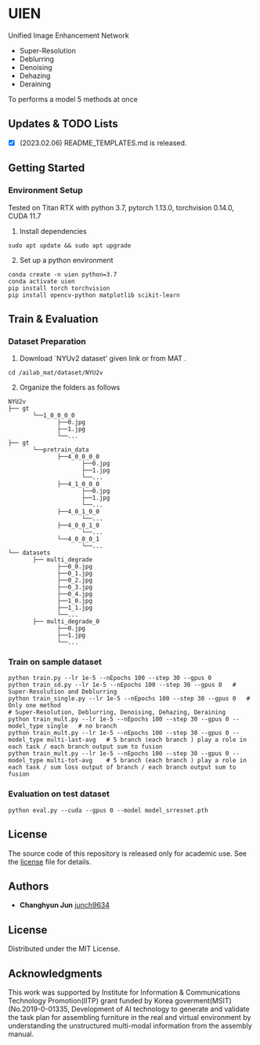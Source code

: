 # UIEN
Unified Image Enhancement Network
- Super-Resolution
- Deblurring
- Denoising
- Dehazing
- Deraining

To performs a model 5 methods at once

## Updates & TODO Lists
- [X] (2023.02.06) README_TEMPLATES.md is released.


## Getting Started

### Environment Setup

Tested on Titan RTX with python 3.7, pytorch 1.13.0, torchvision 0.14.0, CUDA 11.7

1. Install dependencies
```
sudo apt update && sudo apt upgrade
```

2. Set up a python environment
```
conda create -n uien python=3.7
conda activate uien
pip install torch torchvision
pip install opencv-python matplotlib scikit-learn
```

## Train & Evaluation

### Dataset Preparation
1. Download `NYUv2 dataset' given link or from MAT .

```
cd /ailab_mat/dataset/NYU2v
```

2. Organize the folders as follows
```
NYU2v
├── gt
       └──1_0_0_0_0
              ├──0.jpg
              ├──1.jpg
              └──...
├── gt
       └──pretrain_data
              ├──4_0_0_0_0
                     ├──0.jpg
                     ├──1.jpg
                     └──...
              ├──4_1_0_0_0
                     ├──0.jpg
                     ├──1.jpg
                     └──...
              ├──4_0_1_0_0
                     └──...
              ├──4_0_0_1_0
                     └──...
              └──4_0_0_0_1
                     └──...
└── datasets
       ├── multi_degrade
              ├──0_0.jpg
              ├──0_1.jpg
              ├──0_2.jpg
              ├──0_3.jpg
              ├──0_4.jpg     
              ├──1_0.jpg
              ├──1_1.jpg
              └──...
       ├── multi_degrade_0
              ├──0.jpg
              ├──1.jpg
              └──...
```
### Train on sample dataset
```
python train.py --lr 1e-5 --nEpochs 100 --step 30 --gpus 0
python train_sd.py --lr 1e-5 --nEpochs 100 --step 30 --gpus 0   # Super-Resolution and Deblurring
python train_single.py --lr 1e-5 --nEpochs 100 --step 30 --gpus 0   # Only one method 
# Super-Resolution, Deblurring, Denoising, Dehazing, Deraining
python train_mult.py --lr 1e-5 --nEpochs 100 --step 30 --gpus 0 --model_type single   # no branch
python train_mult.py --lr 1e-5 --nEpochs 100 --step 30 --gpus 0 --model_type multi-last-avg   # 5 branch (each branch ) play a role in each task / each branch output sum to fusion
python train_mult.py --lr 1e-5 --nEpochs 100 --step 30 --gpus 0 --model_type multi-tot-avg    # 5 branch (each branch ) play a role in each task / sum loss output of branch / each branch output sum to fusion
```

### Evaluation on test dataset
```
python eval.py --cuda --gpus 0 --model model_srresnet.pth
```

## License

The source code of this repository is released only for academic use. See the [license](./LICENSE.md) file for details.

## Authors
- **Changhyun Jun** [junch9634](https://github.com/junch9634)

## License
Distributed under the MIT License.

## Acknowledgments
This work was supported by Institute for Information & Communications Technology Promotion(IITP) grant funded by Korea goverment(MSIT) (No.2019-0-01335, Development of AI technology to generate and validate the task plan for assembling furniture in the real and virtual environment by understanding the unstructured multi-modal information from the assembly manual.
